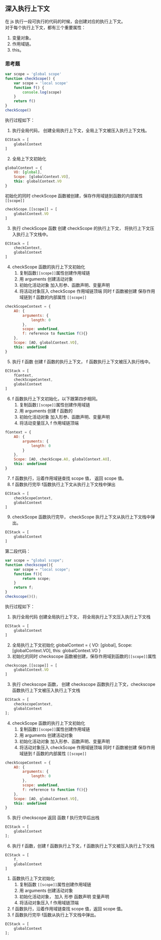## 深入执行上下文
在 js 执行一段可执行的代码的时候，会创建对应的执行上下文。<br>
对于每个执行上下文，都有三个重要属性：
1. 变量对象。
2. 作用域链。
3. this。

### 思考题
```js
var scope = 'global scope'
function checkScope() {
    var scope = 'local scope'
    function f() {
        console.log(scope)
    }
    return f()
}
checkScope()
```
执行过程如下：
1. 执行全局代码， 创建全局执行上下文，全局上下文被压入执行上下文栈。
```js
ECStack = [
    globalContext
]
```
2. 全局上下文初始化
```js
globalContext = {
    VO: [global],
    Scope: [globalContext.VO],
    this: globalContext.VO
}
```
初始化的同时 checkScope 函数被创建，保存作用域链到函数的内部属性`[[scope]]`
```js
checkScope.[[scope]] = [
    globalContext.VO
]
```
3. 执行 checkScope 函数 创建 checkScope 的执行上下文， 将执行上下文压入执行上下文栈中。
```js
ECStack = [
    checkContext,
    globalContext
]
```
4. checkScope 函数的执行上下文初始化
    1. 复制函数`[[scope]]`属性创建作用域链
    2. 用 arguments 创建活动对象
    3. 初始化活动对象 加入形参、函数声明、变量声明
    4. 将活动对象压入 checkScope 作用域链顶端
同时 f 函数被创建 保存作用域链到 f 函数的内部属性 `[[scope]]`
```js
checkScopeContext = {
    AO: {
        arguments: {
            length: 0
        },
        scope: undefined,
        f: reference to function f(){}
    },
    Scope: [AO, globalContext.VO],
    this: undefined
}
```
5. 执行 f 函数 创建 f 函数的执行上下文， f 函数执行上下文被压入执行栈中。
```js
ECStack = [
    fContext,
    checkScopeContext,
    globalContext
]
```
6. f 函数执行上下文初始化，以下跟第四步相同。
    1. 复制函数`[[scope]]`属性创建作用域链
    2. 用 arguments 创建 f 函数的
    3. 初始化活动对象 加入形参、函数声明、变量声明
    4. 将活动变量压入 f 作用域链顶端
```js
fContext = {
    AO: {
        arguments: {
            length: 0
        }
    },
    Scope: [AO, checkScope.AO, globalContext.AO],
    this: undefined
}
```
7. f 函数执行，沿着作用域链查找 scope 值， 返回 scope 值。
8. f 函数执行完毕 f函数执行上下文从执行上下文栈中弹出
```js
ECStack = [
    checkScopeContext,
    globalContext
]
```
9. checkScope 函数执行完毕， checkScope 执行上下文从执行上下文栈中弹出。
```js
ECStack = [
    globalContext
]
```
第二段代码：
```js
var scope = "global scope";
function checkscope(){
    var scope = "local scope";
    function f(){
        return scope;
    }
    return f;
}
checkscope()();
```
执行过程如下：
1. 执行全局代码 创建全局执行上下文， 将全局执行上下文压入执行上下文栈
```js
ECStack = [
    globalContext
]
```
2. 全局执行上下文初始化
globalContext = {
    VO: [global],
    Scope: [globalContext.VO],
    this: globalContext.VO
}
2. 初始化的同时 checkscope 函数被创建，保存作用域到函数的`[[scope]]`属性
```js
checkscope.[[scope]] = [
    globalContext.VO
]
```
3. 执行 checkscope 函数， 创建 checkscope 函数执行上下文，checkscope 函数执行上下文被压入执行上下文栈
```js
ECStack = [
    checkscopeContext,
    globalContext
];
```
4. checkScope 函数的执行上下文初始化
    1. 复制函数`[[scope]]`属性创建作用域链
    2. 用 arguments 创建活动对象
    3. 初始化活动对象 加入形参、函数声明、变量声明
    4. 将活动对象压入 checkScope 作用域链顶端
同时 f 函数被创建 保存作用域链到 f 函数的内部属性 `[[scope]]`
```js
checkScopeContext = {
    AO: {
        arguments: {
            length: 0
        },
        scope: undefined,
        f: reference to function f(){}
    },
    Scope: [AO, globalContext.VO],
    this: undefined
}
```
5. 执行 checkscope 返回 函数 f 执行完毕后出栈
```js
ECStack = [
    globalContext
];
```
6. 执行 f 函数，创建 f 函数执行上下文，f 函数执行上下文被压入执行上下文栈
```js
ECStack = [
    f,
    globalContext
]
```
1. 函数执行上下文初始化
    1. 复制函数 `[[scope]]`属性创建作用域链
    2. 用 arguments 创建活动对象
    3. 初始化活动对象， 加入 形参 函数声明 变量声明
    4. 将活动对象压入 f 作用域链顶端
2. f 函数执行，沿着作用域链查找 scope 值，返回 scope 值。
3. f 函数执行完毕 f函数从执行上下文栈中弹出。
```js
ECStack = [
    globalContext
];
``` 